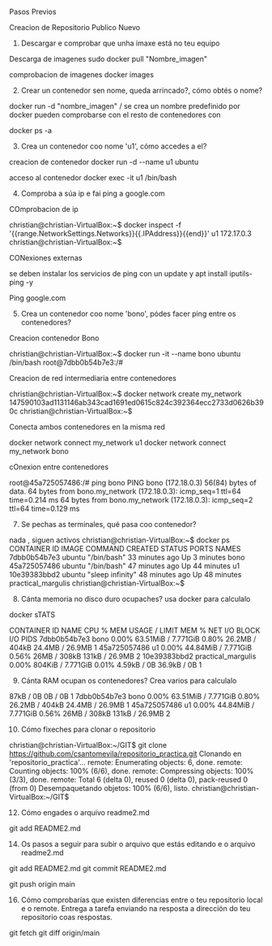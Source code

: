 Pasos Previos

Creacion de Repositorio Publico Nuevo 






1. Descargar e comprobar que unha imaxe está no teu equipo

Descarga de imagenes 
sudo docker pull "Nombre_imagen"

comprobacion de imagenes 
docker images


2. Crear un contenedor sen nome, queda arrincado?, cómo obtés o nome?

docker run -d "nombre_imagen" / se crea un nombre predefinido por docker pueden comprobarse con el resto de contenedores con 

docker ps -a





3. Crea un contenedor coo nome 'u1', cómo accedes a el?

creacion de contenedor
docker run -d --name u1 ubuntu 

acceso al contenedor 
docker exec -it u1 /bin/bash






4. Comproba a súa ip e fai ping a google.com

COmprobacion de ip 

christian@christian-VirtualBox:~$ docker inspect -f '{{range.NetworkSettings.Networks}}{{.IPAddress}}{{end}}' u1
172.17.0.3
christian@christian-VirtualBox:~$ 

CONexiones externas

se deben instalar los servicios de ping con un update y
apt install iputils-ping -y

Ping google.com




5. Crea un contenedor coo nome 'bono', pódes facer ping entre os contenedores?

Creacion contenedor Bono 

christian@christian-VirtualBox:~$ docker run -it --name bono ubuntu /bin/bash
root@7dbb0b54b7e3:/# 


Creacion de red intermediaria entre contenedores 

christian@christian-VirtualBox:~$ docker network create my_network
147590103ad1131146ab343cad1691ed0615c824c392364ecc2733d0626b390c
christian@christian-VirtualBox:~$ 


Conecta ambos contenedores en la misma red 

docker network connect my_network u1
docker network connect my_network bono

cOnexion entre contenedores 

root@45a725057486:/# ping bono
PING bono (172.18.0.3) 56(84) bytes of data.
64 bytes from bono.my_network (172.18.0.3): icmp_seq=1 ttl=64 time=0.214 ms
64 bytes from bono.my_network (172.18.0.3): icmp_seq=2 ttl=64 time=0.129 ms



7. Se pechas as terminales, qué pasa coo contenedor?

nada , siguen activos 
christian@christian-VirtualBox:~$ docker ps 
CONTAINER ID   IMAGE     COMMAND            CREATED          STATUS          PORTS     NAMES
7dbb0b54b7e3   ubuntu    "/bin/bash"        33 minutes ago   Up 3 minutes              bono
45a725057486   ubuntu    "/bin/bash"        47 minutes ago   Up 44 minutes             u1
10e39383bbd2   ubuntu    "sleep infinity"   48 minutes ago   Up 48 minutes             practical_margulis
christian@christian-VirtualBox:~$ 




8. Cánta memoria no disco duro ocupaches? usa docker para calculalo

docker sTATS 


CONTAINER ID   NAME                 CPU %     MEM USAGE / LIMIT     MEM %     NET I/O          BLOCK I/O         PIDS
7dbb0b54b7e3   bono                 0.00%     63.51MiB / 7.771GiB   0.80%     26.2MB / 404kB   24.4MB / 26.9MB   1
45a725057486   u1                   0.00%     44.84MiB / 7.771GiB   0.56%     26MB / 308kB     131kB / 26.9MB    2
10e39383bbd2   practical_margulis   0.00%     804KiB / 7.771GiB     0.01%     4.59kB / 0B      36.9kB / 0B       1


9. Cánta RAM ocupan os contenedores? Crea varios para calculalo

87kB / 0B      0B / 0B           1
7dbb0b54b7e3   bono                 0.00%     63.51MiB / 7.771GiB   0.80%     26.2MB / 404kB   24.4MB / 26.9MB   1
45a725057486   u1                   0.00%     44.84MiB / 7.771GiB   0.56%     26MB / 308kB     131kB / 26.9MB    2


10. Cómo fixeches para clonar o repositorio

christian@christian-VirtualBox:~/GIT$ git clone https://github.com/csantomevila/repositorio_practica.git
Clonando en 'repositorio_practica'...
remote: Enumerating objects: 6, done.
remote: Counting objects: 100% (6/6), done.
remote: Compressing objects: 100% (3/3), done.
remote: Total 6 (delta 0), reused 0 (delta 0), pack-reused 0 (from 0)
Desempaquetando objetos: 100% (6/6), listo.
christian@christian-VirtualBox:~/GIT$ 


    
12. Cómo engades o arquivo readme2.md

git add README2.md


14. Os pasos a seguir para subir o arquivo que estás editando e o arquivo readme2.md

git add README2.md
git commit README2.md

git push origin main



16. Cómo comprobarías que existen diferencias entre o teu repositorio local e o remote.
Entrega a tarefa enviando na resposta a dirección do teu repositorio coas respostas.

git fetch
git diff origin/main

